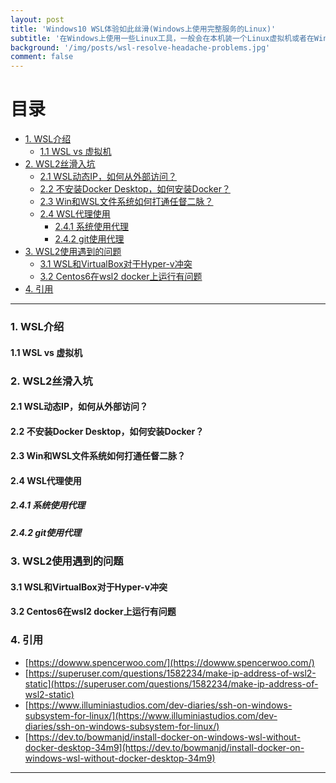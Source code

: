 ```yaml
---
layout: post
title: 'Windows10 WSL体验如此丝滑(Windows上使用完整服务的Linux)'
subtitle: '在Windows上使用一些Linux工具，一般会在本机装一个Linux虚拟机或者在Windows上装Docker，这两种方法对于本地开发环境来说都比较重。Windows推出了WSL，可以直接在Windows上使用完整的Linux功能，笔者用起来还是比较实用。但是想丝滑入WSL这个坑，要解决一系列问题，比如安装docker、代理使用等，本文针对wsl使用的痛点，一一给出使用办法。'
background: '/img/posts/wsl-resolve-headache-problems.jpg'
comment: false
---
```


# 目录

- [1. WSL介绍](#1)
    - [1.1 WSL vs 虚拟机](#1.1)
- [2. WSL2丝滑入坑](#2)
    - [2.1 WSL动态IP，如何从外部访问？](#2.1)
    - [2.2 不安装Docker Desktop，如何安装Docker？](#2.2)
    - [2.3 Win和WSL文件系统如何打通任督二脉？](#2.3)
    - [2.4 WSL代理使用](#2.4)
        - [2.4.1 系统使用代理](#2.4.1)
        - [2.4.2 git使用代理](#2.4.2)
- [3. WSL2使用遇到的问题](#3)
    - [3.1 WSL和VirtualBox对于Hyper-v冲突](#3.1)
    - [3.2 Centos6在wsl2 docker上运行有问题](#3.1)
- [4. 引用](#4)

---

<h3 id="1">1. WSL介绍</h3>

<h4 id="1.1">1.1 WSL vs 虚拟机</h4>

<h3 id="2">2. WSL2丝滑入坑</h3>

<h4 id="2.1">2.1 WSL动态IP，如何从外部访问？</h4>

<h4 id="2.2">2.2 不安装Docker Desktop，如何安装Docker？</h4>

<h4 id="2.3">2.3 Win和WSL文件系统如何打通任督二脉？</h4>

<h4 id="2.4">2.4 WSL代理使用</h4>

<h5 i="2.4.1">2.4.1 系统使用代理</h5>

<h5 id="2.4.2">2.4.2 git使用代理</h5>

<h3 id="3">3. WSL2使用遇到的问题</h3>

<h4 id="3.1">3.1 WSL和VirtualBox对于Hyper-v冲突</h4>

<h4 id="3.2">3.2 Centos6在wsl2 docker上运行有问题</h4>

<h3 id="4">4. 引用</h3>

- [https://dowww.spencerwoo.com/](https://dowww.spencerwoo.com/)
- [https://superuser.com/questions/1582234/make-ip-address-of-wsl2-static](https://superuser.com/questions/1582234/make-ip-address-of-wsl2-static)
- [https://www.illuminiastudios.com/dev-diaries/ssh-on-windows-subsystem-for-linux/](https://www.illuminiastudios.com/dev-diaries/ssh-on-windows-subsystem-for-linux/)
- [https://dev.to/bowmanjd/install-docker-on-windows-wsl-without-docker-desktop-34m9](https://dev.to/bowmanjd/install-docker-on-windows-wsl-without-docker-desktop-34m9)

---
